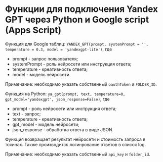 # Функции для подключения Yandex GPT через Python и Google script (Apps Script)

Функция для Google таблиц: `YANDEX_GPT(prompt, systemPrompt = '', temperature = 0.3, model = 'yandexgpt-lite')`, где
* prompt - запрос пользователя;
* systemPrompt - роль нейросети или инструкция ответа;
* temperature - креативность ответа;
* model - модель нейросети.

Примечание: необходимо указать собственный `oauthToken` и `FOLDER_ID`.

Функция на Python: `ya_gpt(prompt, text, temperature=0, gpt_model='yandexgpt', json_response=False)`, где
* prompt - роль нейросети или инструкция ответа;
* text - запрос;
* temperature - креативность ответа;
* gpt_model - модель нейросети; 
* json_response - обработка ответа в виде JSON.

Функция возвращает результат нейросети и стоимость запроса в токинах. Также производится логинрование ответов в список log.

Примечание: необходимо указать собственный `api_key` и `folder_id`.
